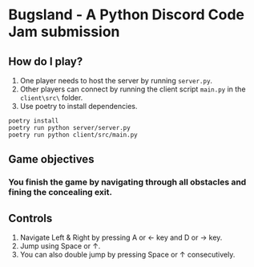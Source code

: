 # Bugsland - A Python Discord Code Jam submission 

## How do I play?
1. One player needs to host the server by running `server.py`.
2. Other players can connect by running the client script `main.py` in the `client\src\` folder.
3. Use poetry to install dependencies.

```
poetry install
poetry run python server/server.py
poetry run python client/src/main.py
```

## Game objectives
### You finish the game by navigating through all obstacles and fining the concealing exit.

## Controls
1. Navigate Left & Right by pressing A or ← key and D or → key.
2. Jump using Space or ↑.
3. You can also double jump by pressing Space or ↑ consecutively.
